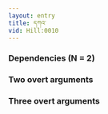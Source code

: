 ```yaml
---
layout: entry
title: དཀའ་
vid: Hill:0010
---
```

### Dependencies (N = 2)


### Two overt arguments


### Three overt arguments
